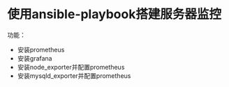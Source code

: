 # 使用ansible-playbook搭建服务器监控

功能：

- 安装prometheus
- 安装grafana
- 安装node_exporter并配置prometheus
- 安装mysqld_exporter并配置prometheus